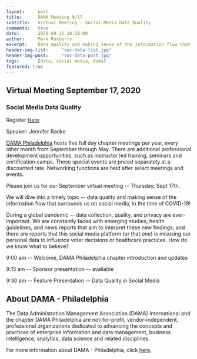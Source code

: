 ```yaml
---
layout:     post
title:      DAMA Meeting 9/17
subtitle:   Virtual Meeting - Social Media Data Quality 
comments:   true
date:       2020-09-12 10:30:00
author:     Mark Roxberry
excerpt:    Data quality and making sense of the information flow that surrounds us on social media
header-img-list:     "soc-data-list.jpg"
header-img-post:     "soc-data-post.jpg"
tags:       [data, social media, dama]
featured: true
---
```

## Virtual Meeting September 17, 2020

### Social Media Data Quality

Register [Here](https://dama-phila.org/meetinginfo.php?id=4&ts=1598994996)

Speaker: Jennifer Radke

[DAMA Philadelphia](https://dama-phila.org/index.php) hosts five full day chapter meetings per year, every other month from September through May. There are additional professional development opportunities, such as instructor led training, seminars and certification camps. These special events are priced separately at a discounted rate. Networking functions are held after select meetings and events.

Please join us for our September virtual meeting -- Thursday, Sept 17th.

We will dive into a timely topic -- data quality and making sense of the information flow that surrounds us on social media, in the time of COVID-19!

During a global pandemic -- data collection, quality, and privacy are ever-important. We are constantly faced with emerging studies, health guidelines, and news reports that aim to interpret these new findings; and there are reports that this social media platform (or that one) is misusing our personal data to influence voter decisions or healthcare practices. How do we know what to believe?

9:00 am -- Welcome, DAMA Philadelphia chapter introduction and updates

9:15 am -- Sponsor presentation -- available

9:30 am -- Feature Presentation -- Data Quality in Social Media

## About DAMA - Philadelphia

The Data Administration Management Association (DAMA) International and the chapter DAMA Philadelphia are not-for-profit, vendor-independent, professional organizations dedicated to advancing the concepts and practices of enterprise information and data management, business intelligence, analytics, data science and related disciplines.

For more information about DAMA - Philadelphia, click [here](https://dama-phila.org/about).
